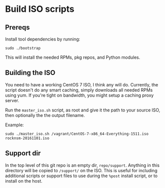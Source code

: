 # Build ISO scripts

## Prereqs

Install tool dependencies by running:

```
sudo ./bootstrap
```

This will install the needed RPMs, pkg repos, and Python modules.

## Building the ISO

You need to have a working CentOS 7 ISO, I think any will do. Currently,
the script doesn't do any smart caching, simply downloads all needed RPMs
using yum. If you're tight on bandwidth, you might setup a caching proxy
server.

Run the `master_iso.sh` script, as root and give it the path to your
source ISO, then optionally the the output filename.

Example:
```
sudo ./master_iso.sh /vagrant/CentOS-7-x86_64-Everything-1511.iso rocknsm-20161101.iso
```

## Support dir

In the top level of this git repo is an empty dir, `repo/support`. Anything
in this directory will be copied to `/support/` on the ISO. This is useful
for including additional scripts or support files to use during the `%post`
install script, or to install on the host.
